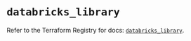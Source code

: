 # `databricks_library`

Refer to the Terraform Registry for docs: [`databricks_library`](https://registry.terraform.io/providers/databricks/databricks/1.94.0/docs/resources/library).
